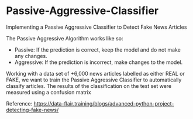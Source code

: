 # Passive-Aggressive-Classifier
Implementing a Passive Aggressive Classifier to Detect Fake News Articles 

The Passive Aggressive Algorithm works like so:
- Passive: If the prediction is correct, keep the model and do not make any changes. 
- Aggressive: If the prediction is incorrect, make changes to the model. 

Working with a data set of +6,000 news articles labelled as either REAL or FAKE, we want to train the Passive Aggressive Classifier to automatically classify articles.
The results of the classification on the test set were measured using a confusion matrix

Reference: https://data-flair.training/blogs/advanced-python-project-detecting-fake-news/
